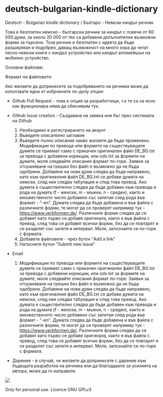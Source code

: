# deutsch-bulgarian-kindle-dictionary
Deutsch - Bulgarian kindle dictionary / Българо - Немски киндъл речник

Това е безплатен немско - български речник за киндъл с повече от 60 000 думи, за около 20 000 от тях са добавени допълнителни възможни форми за търсене. 
Този речник е безплатен с идеята да бъде разширяван и подобрен, даващ възможност на много хора да четат лесно немски книги с киндъл устройство или киндъл апликейшън на мобилно устройство.

Основни файлове:



Формат на файловете:



Ако желаете да допринесете за подобряването на речника може да използвате една от изброените по-долу опции:

* Github Pull Request - това е опция за разработчици, т.к те са на ясно как функционира няма да обяснявам тук.

* Github Issue creation - Създаване на заявка или бъг през системата на Github
    1. Необходимо е регистрирането на акаунт
    2. Въведете описателно заглавие
    3. Въведете пълно описание какво желаете да бъде променено. Модификации по превода или формите на съществуващите думите се приемат само с прикачен оригинален файл DE_BG.txt за превода с добавени корекции, или odx.txt за формите на думите, моля следвайте описания формат по-горе. Заявки за отсраняване на грешки без файл е възможно да не бъда одобрени. Добавяне на нови думи следва да бъде направено, като към оригиналния файл DE_BG.txt се добави думата на немски, след нея следва табулация и след това превод. Ако думата е съществително следва да бъде добавен към превода и рода на думата (f - женски, m - мъжки, n - среден), както и множественото число добавено със запетая след рода във формат - "-en". Думата следва да бъде добавена и във файла с различните форми, те могат да се проверят например тук - https://www.verbformen.de/. Различните форми следва да се добавят като първо се добавя оригинала, както е във файла с превод, след това се добавят всички форми, без да се повтарят и се разделят със запетя и интервал. Моля, запознайте се по-горе с формата.
    4. Добавете файловете - чрез бутон "Add a link"
    5. Натиснете бутон "Submit new issue"
    
* Email 
    1. Модификации по превода или формите на съществуващите думите се приемат само с прикачен оригинален файл DE_BG.txt за превода с добавени корекции, или odx.txt за формите на думите, моля следвайте описания формат по-горе. Заявки за отсраняване на грешки без файл е възможно да не бъда одобрени. Добавяне на нови думи следва да бъде направено, като към оригиналния файл DE_BG.txt се добави думата на немски, след нея следва табулация и след това превод. Ако думата е съществително следва да бъде добавен към превода и рода на думата (f - женски, m - мъжки, n - среден), както и множественото число добавено със запетая след рода във формат - "-en". Думата следва да бъде добавена и във файла с различните форми, те могат да се проверят например тук - https://www.verbformen.de/. Различните форми следва да се добавят като първо се добавя оригинала, както е във файла с превод, след това се добавят всички форми, без да се повтарят и се разделят със запетя и интервал. Моля, запознайте се по-горе с формата.
    
* Дарение - в случай, че желаете да допринесете с дарение към бъдещата разработка на речника или да благодарите за усилията на автора, може да го направите 

[![](https://www.paypalobjects.com/en_US/i/btn/btn_donateCC_LG.gif)](paypal.me/svetlapal)

Only for personal use. 
Licence GNU GPLv3
